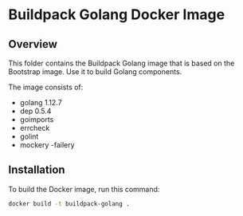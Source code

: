 # Buildpack Golang Docker Image

## Overview

This folder contains the Buildpack Golang image that is based on the Bootstrap image. Use it to build Golang components.

The image consists of:

- golang 1.12.7
- dep 0.5.4
- goimports
- errcheck
- golint
- mockery
-failery

## Installation

To build the Docker image, run this command:

```bash
docker build -t buildpack-golang .
```

